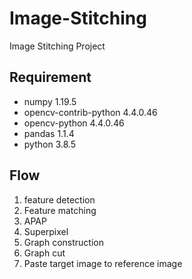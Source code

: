 # Image-Stitching
Image Stitching Project

## Requirement
* numpy                 1.19.5
* opencv-contrib-python 4.4.0.46
* opencv-python         4.4.0.46
* pandas                1.1.4
* python                3.8.5



## Flow
1. feature detection
2. Feature matching
3. APAP
4. Superpixel
5. Graph construction
6. Graph cut
7. Paste target image to reference image

